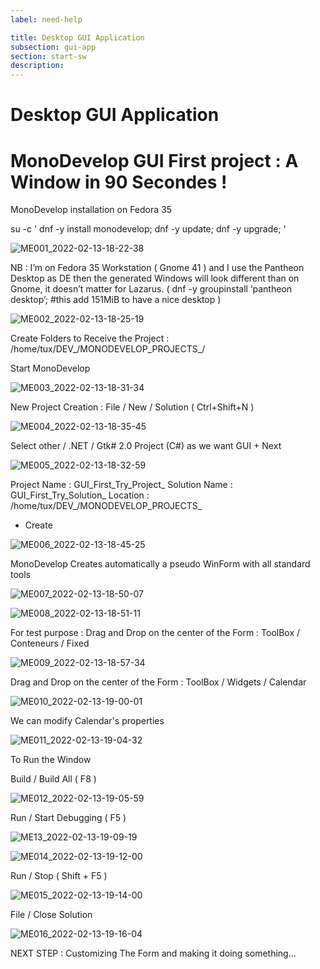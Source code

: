 ```yaml
---
label: need-help

title: Desktop GUI Application
subsection: gui-app
section: start-sw
description: 
---
```


# Desktop GUI Application
# MonoDevelop GUI First project : A Window in 90 Secondes !


MonoDevelop installation on Fedora 35

su -c ' dnf -y install monodevelop; dnf -y update; dnf -y upgrade; '

![ME001_2022-02-13-18-22-38](https://user-images.githubusercontent.com/96615531/153767298-ac35b529-c73c-4aa4-a91f-3a394502974a.png)

NB : I’m on Fedora 35 Workstation ( Gnome 41 ) and I use the Pantheon Desktop as DE then the generated Windows will look different than on Gnome, it doesn’t matter for Lazarus.
( dnf -y groupinstall ‘pantheon desktop’; #this add 151MiB to have a nice desktop )

![ME002_2022-02-13-18-25-19](https://user-images.githubusercontent.com/96615531/153767341-47da5076-96ce-4269-b07d-5e5315507a0c.png)

Create Folders to Receive the Project : /home/tux/DEV_/MONODEVELOP_PROJECTS_/

Start MonoDevelop

![ME003_2022-02-13-18-31-34](https://user-images.githubusercontent.com/96615531/153767384-ab6b199e-d97b-48c9-946b-3e783b49a3d0.png)

New Project Creation : File / New / Solution ( Ctrl+Shift+N )

![ME004_2022-02-13-18-35-45](https://user-images.githubusercontent.com/96615531/153767443-fcb9f8bc-1922-4a01-943d-09e819705442.png)

Select other / .NET / Gtk# 2.0 Project (C#) as we want GUI + Next

![ME005_2022-02-13-18-32-59](https://user-images.githubusercontent.com/96615531/153767514-b6b89c54-8a0e-48d7-8bec-c06d4e6c1da1.png)

Project Name : GUI_First_Try_Project_
Solution Name : GUI_First_Try_Solution_
Location : /home/tux/DEV_/MONODEVELOP_PROJECTS_
+ Create

![ME006_2022-02-13-18-45-25](https://user-images.githubusercontent.com/96615531/153767650-435041e5-ab6b-4fe7-84a4-2a202df3d4fb.png)

MonoDevelop Creates automatically a pseudo WinForm with all standard tools

![ME007_2022-02-13-18-50-07](https://user-images.githubusercontent.com/96615531/153767800-afae9e78-7786-4583-b56f-497bf1b865f6.png)

![ME008_2022-02-13-18-51-11](https://user-images.githubusercontent.com/96615531/153767848-0a856aef-04f0-417c-937b-f3d32ecca6f0.png)

For test purpose : 
Drag and Drop on the center of the Form : ToolBox / Conteneurs / Fixed

![ME009_2022-02-13-18-57-34](https://user-images.githubusercontent.com/96615531/153768103-ecdaf9af-13e2-43e0-a21f-e4b1c72fd242.png)

Drag and Drop on the center of the Form : ToolBox / Widgets / Calendar

![ME010_2022-02-13-19-00-01](https://user-images.githubusercontent.com/96615531/153768209-97e34222-9fa2-48d3-b038-9523d9708fdd.png)

We can modify Calendar's properties

![ME011_2022-02-13-19-04-32](https://user-images.githubusercontent.com/96615531/153768356-e15e7f23-7ce9-46a0-9d81-8334cc815c28.png)

To Run the Window

Build / Build All ( F8 )

![ME012_2022-02-13-19-05-59](https://user-images.githubusercontent.com/96615531/153768422-ea43f102-369d-4235-8f5c-1b5e3c9fa60b.png)

Run / Start Debugging ( F5 )

![ME13_2022-02-13-19-09-19](https://user-images.githubusercontent.com/96615531/153768567-f775a7e8-9d49-4c8f-8baa-ff2cb5e96747.png)

![ME014_2022-02-13-19-12-00](https://user-images.githubusercontent.com/96615531/153768650-97d21fa1-3534-462c-ba71-9c5c30517e6e.png)

Run / Stop ( Shift + F5 )

![ME015_2022-02-13-19-14-00](https://user-images.githubusercontent.com/96615531/153768757-edfdc10f-6362-428c-a7d3-fb503fe1d8dd.png)

File / Close Solution

![ME016_2022-02-13-19-16-04](https://user-images.githubusercontent.com/96615531/153768827-88417385-fafc-41ce-8199-09f2b0f9647b.png)

NEXT STEP : Customizing The Form and making it doing something... 




